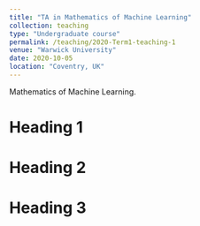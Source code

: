 ```yaml
---
title: "TA in Mathematics of Machine Learning"
collection: teaching
type: "Undergraduate course"
permalink: /teaching/2020-Term1-teaching-1
venue: "Warwick University"
date: 2020-10-05
location: "Coventry, UK"
---
```


Mathematics of Machine Learning.

Heading 1
======

Heading 2
======

Heading 3
======
